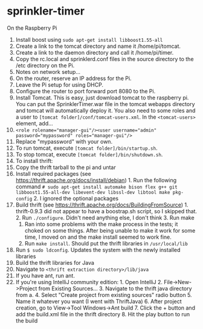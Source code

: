 # sprinkler-timer

On the Raspberry Pi

1. Install boost using `sudo apt-get install libboost1.55-all`
2. Create a link to the tomcat directory and name it /home/pi/tomcat.
3. Create a link to the daemon directory and call it /home/pi/timer.
4. Copy the rc.local and sprinklerd.conf files in the source directory to the /etc directory on the Pi.
5. Notes on network setup...
  1. On the router, reserve an IP address for the Pi.
  2. Leave the Pi setup for using DHCP.
  3. Configure the router to port forward port 8080 to the Pi.
6. Install Tomcat. This is easy, just download tomcat to the raspberry pi. You can put the SprinklerTimer.war file in the tomcat webapps directory and tomcat will automatically deploy it. You also need to some roles and a user to `[tomcat folder]/conf/tomcat-users.xml`. In the `<tomcat-users>` element, add... 
  1. `<role rolename="manager-gui"/><user username="admin" password="mypassword" roles="manager-gui"/>`
  2. Replace "mypassword" with your own.
  3. To run tomcat, execute `[tomcat folder]/bin/startup.sh`.
  4. To stop tomcat, execute `[tomcat folder]/bin/shutdown.sh`.
7. To install thrift:
  1. Copy the thrift tarball to the pi and untar
  2. Install required packages (see https://thrift.apache.org/docs/install/debian)
    1. Run the following command
       `# sudo apt-get install automake bison flex g++ git libboost1.55-all-dev libevent-dev libssl-dev libtool make pkg-config`
    2. I ignored the optional packages
  3. Build thrift (see https://thrift.apache.org/docs/BuildingFromSource)
    1. thrift-0.9.3 did not appear to have a boostrap.sh script, so I skipped that.
    2. Run `./configure`. Didn't need anything else, I don't think
    3. Run make
      1. Ran into some problems with the make process in the tests; it choked on some things. After being unable to make it work for some time, I moved on and the make install seemed to work fine.
      2. Run `make install`. Should put the thrift libraries in `/usr/local/lib`
  4. Run `$ sudo ldconfig`. Updates the system with the newly installed libraries
8. Build the thrift libraries for Java
  1. Navigate to `<thrift extraction directory>/lib/java`
  2. If you have ant, run ant.
  3. If you're using IntelliJ community edition:
    1. Open IntelliJ
    2. File->New->Project from Existing Sources...
    3. Navigate to the thrift java directory from a.
    4. Select "Create project from existing sources" radio button
    5. Name it whatever you want (I went with ThriftJava)
    6. After project creation, go to View->Tool Windows->Ant build
    7. Click the + button and add the build.xml file in the thrift directory
    8. Hit the play button to run the build
